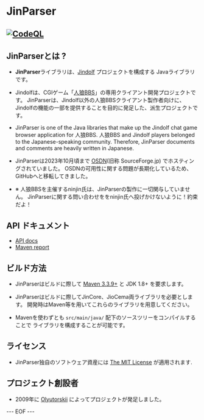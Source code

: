 # JinParser #

[![CodeQL](https://github.com/olyutorskii/JinParser/actions/workflows/codeql-analysis.yml/badge.svg)](https://github.com/olyutorskii/JinParser/actions/workflows/codeql-analysis.yml)
-----------------------------------------------------------------------


## JinParserとは ? ##

* **JinParser**ライブラリは、[Jindolf][JINDOLF] プロジェクトを構成する
Javaライブラリです。

* Jindolfは、CGIゲーム「[人狼BBS][BBS]」の専用クライアント開発プロジェクトです。
JinParserは、Jindolf以外の人狼BBSクライアント製作者向けに、
Jindolfの機能の一部を提供することを目的に発足した、派生プロジェクトです。

* JinParser is one of the Java libraries
that make up the Jindolf chat game browser application for 人狼BBS.
人狼BBS and Jindolf players belonged to the Japanese-speaking community.
Therefore, JinParser documents and comments are heavily written in Japanese.

* JinParserは2023年10月頃まで [OSDN][OSDN](旧称 SourceForge.jp)
でホスティングされていました。
OSDNの可用性に関する問題が長期化しているため、GitHubへと移転してきました。

* ※ 人狼BBSを主催するninjin氏は、JinParserの製作に一切関与していません。
JinParserに関する問い合わせををninjin氏へ投げかけないように！約束だよ！


## API ドキュメント ##
* [API docs](https://olyutorskii.github.io/JinParser/apidocs/index.html)
* [Maven report](https://olyutorskii.github.io/JinParser/)


## ビルド方法 ##

* JinParserはビルドに際して [Maven 3.3.9+](https://maven.apache.org/)
と JDK 1.8+ を要求します。

* JinParserはビルドに際してJinCore、JioCema両ライブラリを必要とします。
開発時はMaven等を用いてこれらのライブラリを用意してください。

* Mavenを使わずとも `src/main/java/` 配下のソースツリーをコンパイルすることで
ライブラリを構成することが可能です。


## ライセンス ##

* JinParser独自のソフトウェア資産には [The MIT License][MIT] が適用されます.


## プロジェクト創設者 ##

* 2009年に [Olyutorskii](https://github.com/olyutorskii) によってプロジェクトが発足しました。


[JINDOLF]: http://jindolf.sourceforge.jp/
[BBS]: http://ninjinix.com/
[OSDN]: https://ja.osdn.net/projects/jindolf/scm/git/JinCore/
[MIT]: https://opensource.org/licenses/MIT


--- EOF ---
